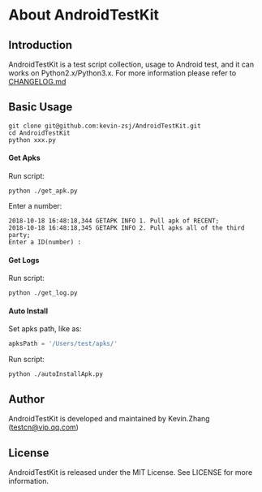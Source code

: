 # About AndroidTestKit

## Introduction

AndroidTestKit is a test script collection, usage to Android test, and it can works on Python2.x/Python3.x. For more information please refer to [CHANGELOG.md](https://github.com/kevin-zsj/AndroidTestKit/blob/master/CHANGELOG.md)

## Basic Usage

```text
git clone git@github.com:kevin-zsj/AndroidTestKit.git
cd AndroidTestKit
python xxx.py
```
#### Get Apks
Run script:
```commandline
python ./get_apk.py
```
Enter a number:
```text
2018-10-18 16:48:18,344 GETAPK INFO 1. Pull apk of RECENT;
2018-10-18 16:48:18,345 GETAPK INFO 2. Pull apks all of the third party;
Enter a ID(number) :
```

#### Get Logs
Run script:
```commandline
python ./get_log.py
```

#### Auto Install

Set apks path, like as:
```python
apksPath = '/Users/test/apks/'
```
Run script:
```commandline
python ./autoInstallApk.py
```

## Author

AndroidTestKit is developed and maintained by Kevin.Zhang ([testcn@vip.qq.com](testcn@vip.qq.com))

## License

AndroidTestKit is released under the MIT License. See LICENSE for more information.
